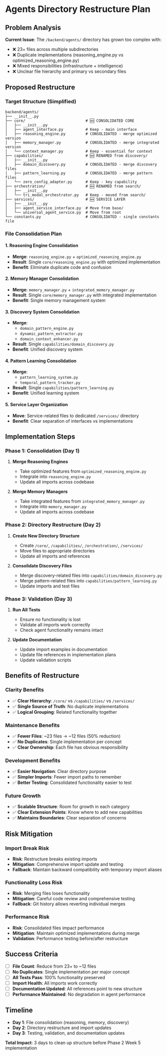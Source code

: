 # Agents Directory Restructure Plan

## Problem Analysis

**Current Issue**: The `/backend/agents/` directory has grown too complex with:
- ❌ 23+ files across multiple subdirectories
- ❌ Duplicate implementations (reasoning_engine.py vs optimized_reasoning_engine.py)
- ❌ Mixed responsibilities (infrastructure + intelligence)
- ❌ Unclear file hierarchy and primary vs secondary files

## Proposed Restructure

### **Target Structure (Simplified)**
```
backend/agents/
├── __init__.py
├── core/                           # 🆕 CONSOLIDATED CORE
│   ├── __init__.py
│   ├── agent_interface.py          # Keep - main interface
│   ├── reasoning_engine.py         # CONSOLIDATED - merge optimized version
│   ├── memory_manager.py           # CONSOLIDATED - merge integrated version  
│   └── context_manager.py          # Keep - essential for context
├── capabilities/                   # 🆕 RENAMED from discovery/
│   ├── __init__.py
│   ├── domain_discovery.py         # CONSOLIDATED - merge discovery files
│   ├── pattern_learning.py         # CONSOLIDATED - merge pattern files
│   └── zero_config_adapter.py      # Keep - key capability
├── orchestration/                  # 🆕 RENAMED from search/
│   ├── __init__.py
│   └── tri_modal_orchestrator.py   # Keep - moved from search/
├── services/                       # 🆕 SERVICE LAYER
│   ├── __init__.py
│   ├── agent_service_interface.py  # Move from base/
│   └── universal_agent_service.py  # Move from root
└── constants.py                    # CONSOLIDATED - single constants file
```

### **File Consolidation Plan**

#### **1. Reasoning Engine Consolidation**
- **Merge**: `reasoning_engine.py` + `optimized_reasoning_engine.py`
- **Result**: Single `core/reasoning_engine.py` with optimized implementation
- **Benefit**: Eliminate duplicate code and confusion

#### **2. Memory Manager Consolidation** 
- **Merge**: `memory_manager.py` + `integrated_memory_manager.py`
- **Result**: Single `core/memory_manager.py` with integrated implementation
- **Benefit**: Single memory management system

#### **3. Discovery System Consolidation**
- **Merge**: 
  - `domain_pattern_engine.py`
  - `dynamic_pattern_extractor.py` 
  - `domain_context_enhancer.py`
- **Result**: Single `capabilities/domain_discovery.py`
- **Benefit**: Unified discovery system

#### **4. Pattern Learning Consolidation**
- **Merge**:
  - `pattern_learning_system.py`
  - `temporal_pattern_tracker.py`
- **Result**: Single `capabilities/pattern_learning.py`
- **Benefit**: Unified learning system

#### **5. Service Layer Organization**
- **Move**: Service-related files to dedicated `/services/` directory
- **Benefit**: Clear separation of interfaces vs implementations

## Implementation Steps

### **Phase 1: Consolidation (Day 1)**
1. **Merge Reasoning Engines**
   - Take optimized features from `optimized_reasoning_engine.py`
   - Integrate into `reasoning_engine.py`
   - Update all imports across codebase

2. **Merge Memory Managers**
   - Take integrated features from `integrated_memory_manager.py`
   - Integrate into `memory_manager.py`
   - Update all imports across codebase

### **Phase 2: Directory Restructure (Day 2)**
1. **Create New Directory Structure**
   - Create `/core/`, `/capabilities/`, `/orchestration/`, `/services/`
   - Move files to appropriate directories
   - Update all imports and references

2. **Consolidate Discovery Files**
   - Merge discovery-related files into `capabilities/domain_discovery.py`
   - Merge pattern-related files into `capabilities/pattern_learning.py`
   - Update imports and test files

### **Phase 3: Validation (Day 3)**
1. **Run All Tests**
   - Ensure no functionality is lost
   - Validate all imports work correctly
   - Check agent functionality remains intact

2. **Update Documentation**
   - Update import examples in documentation
   - Update file references in implementation plans
   - Update validation scripts

## Benefits of Restructure

### **Clarity Benefits**
- ✅ **Clear Hierarchy**: `/core/` vs `/capabilities/` vs `/services/`
- ✅ **Single Source of Truth**: No duplicate implementations
- ✅ **Logical Grouping**: Related functionality together

### **Maintenance Benefits**
- ✅ **Fewer Files**: ~23 files → ~12 files (50% reduction)
- ✅ **No Duplicates**: Single implementation per concept
- ✅ **Clear Ownership**: Each file has obvious responsibility

### **Development Benefits**
- ✅ **Easier Navigation**: Clear directory purpose
- ✅ **Simpler Imports**: Fewer import paths to remember
- ✅ **Better Testing**: Consolidated functionality easier to test

### **Future Growth**
- ✅ **Scalable Structure**: Room for growth in each category
- ✅ **Clear Extension Points**: Know where to add new capabilities
- ✅ **Maintains Boundaries**: Clear separation of concerns

## Risk Mitigation

### **Import Break Risk**
- **Risk**: Restructure breaks existing imports
- **Mitigation**: Comprehensive import update and testing
- **Fallback**: Maintain backward compatibility with temporary import aliases

### **Functionality Loss Risk**
- **Risk**: Merging files loses functionality
- **Mitigation**: Careful code review and comprehensive testing
- **Fallback**: Git history allows reverting individual merges

### **Performance Risk**
- **Risk**: Consolidated files impact performance
- **Mitigation**: Maintain optimized implementations during merge
- **Validation**: Performance testing before/after restructure

## Success Criteria

- [ ] **File Count**: Reduce from 23+ to ~12 files
- [ ] **No Duplicates**: Single implementation per major concept
- [ ] **All Tests Pass**: 100% functionality preserved
- [ ] **Import Health**: All imports work correctly
- [ ] **Documentation Updated**: All references point to new structure
- [ ] **Performance Maintained**: No degradation in agent performance

## Timeline

- **Day 1**: File consolidation (reasoning, memory, discovery)  
- **Day 2**: Directory restructure and import updates
- **Day 3**: Testing, validation, and documentation updates

**Total Impact**: 3 days to clean up structure before Phase 2 Week 5 implementation